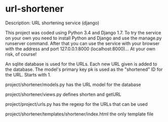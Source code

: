 # url-shortener
Description: URL shortening service (django)

This project was coded using Python 3.4 and Django 1.7. To try the service on your own you need to install Python and Django and use the manage.py runserver command. After that you can use the service with your browser with the address and port 127.0.0.1:8000 (localhost:8000)... At your own risk, of course!

An sqlite database is used for the URLs. Each new URL given is added to the database. The model's primary key pk is used as the "shortened" ID for the URL. Starts with 1.

project/shortener/models.py has the URL model for the database

project/shortener/views.py defines shorten and getURL

project/project/urls.py has the regexp for the URLs that can be used

project/shortener/templates/shortener/index.html the only template file
